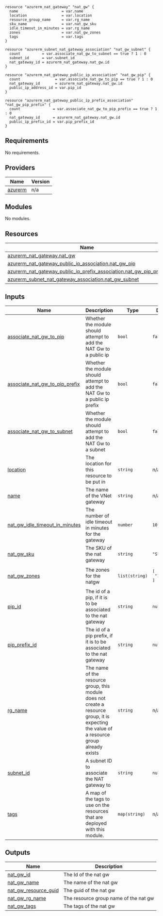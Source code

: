 ```hcl
resource "azurerm_nat_gateway" "nat_gw" {
  name                    = var.name
  location                = var.location
  resource_group_name     = var.rg_name
  sku_name                = var.nat_gw_sku
  idle_timeout_in_minutes = var.rg_name
  zones                   = var.nat_gw_zones
  tags                    = var.tags
}

resource "azurerm_subnet_nat_gateway_association" "nat_gw_subnet" {
  count          = var.associate_nat_gw_to_subnet == true ? 1 : 0
  subnet_id      = var.subnet_id
  nat_gateway_id = azurerm_nat_gateway.nat_gw.id
}

resource "azurerm_nat_gateway_public_ip_association" "nat_gw_pip" {
  count                = var.associate_nat_gw_to_pip == true ? 1 : 0
  nat_gateway_id       = azurerm_nat_gateway.nat_gw.id
  public_ip_address_id = var.pip_id
}

resource "azurerm_nat_gateway_public_ip_prefix_association" "nat_gw_pip_prefix" {
  count               = var.associate_nat_gw_to_pip_prefix == true ? 1 : 0
  nat_gateway_id      = azurerm_nat_gateway.nat_gw.id
  public_ip_prefix_id = var.pip_prefix_id
}

```
## Requirements

No requirements.

## Providers

| Name | Version |
|------|---------|
| <a name="provider_azurerm"></a> [azurerm](#provider\_azurerm) | n/a |

## Modules

No modules.

## Resources

| Name | Type |
|------|------|
| [azurerm_nat_gateway.nat_gw](https://registry.terraform.io/providers/hashicorp/azurerm/latest/docs/resources/nat_gateway) | resource |
| [azurerm_nat_gateway_public_ip_association.nat_gw_pip](https://registry.terraform.io/providers/hashicorp/azurerm/latest/docs/resources/nat_gateway_public_ip_association) | resource |
| [azurerm_nat_gateway_public_ip_prefix_association.nat_gw_pip_prefix](https://registry.terraform.io/providers/hashicorp/azurerm/latest/docs/resources/nat_gateway_public_ip_prefix_association) | resource |
| [azurerm_subnet_nat_gateway_association.nat_gw_subnet](https://registry.terraform.io/providers/hashicorp/azurerm/latest/docs/resources/subnet_nat_gateway_association) | resource |

## Inputs

| Name | Description | Type | Default | Required |
|------|-------------|------|---------|:--------:|
| <a name="input_associate_nat_gw_to_pip"></a> [associate\_nat\_gw\_to\_pip](#input\_associate\_nat\_gw\_to\_pip) | Whether the module should attempt to add the NAT Gw to a public ip | `bool` | `false` | no |
| <a name="input_associate_nat_gw_to_pip_prefix"></a> [associate\_nat\_gw\_to\_pip\_prefix](#input\_associate\_nat\_gw\_to\_pip\_prefix) | Whether the module should attempt to add the NAT Gw to a public ip prefix | `bool` | `false` | no |
| <a name="input_associate_nat_gw_to_subnet"></a> [associate\_nat\_gw\_to\_subnet](#input\_associate\_nat\_gw\_to\_subnet) | Whether the module should attempt to add the NAT Gw to a subnet | `bool` | `false` | no |
| <a name="input_location"></a> [location](#input\_location) | The location for this resource to be put in | `string` | n/a | yes |
| <a name="input_name"></a> [name](#input\_name) | The name of the VNet gateway | `string` | n/a | yes |
| <a name="input_nat_gw_idle_timeout_in_minutes"></a> [nat\_gw\_idle\_timeout\_in\_minutes](#input\_nat\_gw\_idle\_timeout\_in\_minutes) | The number of idle timeout in minutes for the gateway | `number` | `10` | no |
| <a name="input_nat_gw_sku"></a> [nat\_gw\_sku](#input\_nat\_gw\_sku) | The SKU of the nat gateway | `string` | `"Standard"` | no |
| <a name="input_nat_gw_zones"></a> [nat\_gw\_zones](#input\_nat\_gw\_zones) | The zones for the natgw | `list(string)` | <pre>[<br>  "1"<br>]</pre> | no |
| <a name="input_pip_id"></a> [pip\_id](#input\_pip\_id) | The id of a pip, if it is to be associated to the nat gateway | `string` | `null` | no |
| <a name="input_pip_prefix_id"></a> [pip\_prefix\_id](#input\_pip\_prefix\_id) | The id of a pip prefix, if it is to be associated to the nat gateway | `string` | `null` | no |
| <a name="input_rg_name"></a> [rg\_name](#input\_rg\_name) | The name of the resource group, this module does not create a resource group, it is expecting the value of a resource group already exists | `string` | n/a | yes |
| <a name="input_subnet_id"></a> [subnet\_id](#input\_subnet\_id) | A subnet ID to associate the NAT gateway to | `string` | `null` | no |
| <a name="input_tags"></a> [tags](#input\_tags) | A map of the tags to use on the resources that are deployed with this module. | `map(string)` | n/a | yes |

## Outputs

| Name | Description |
|------|-------------|
| <a name="output_nat_gw_id"></a> [nat\_gw\_id](#output\_nat\_gw\_id) | The Id of the nat gw |
| <a name="output_nat_gw_name"></a> [nat\_gw\_name](#output\_nat\_gw\_name) | The name of the nat gw |
| <a name="output_nat_gw_resource_guid"></a> [nat\_gw\_resource\_guid](#output\_nat\_gw\_resource\_guid) | The guid of the nat gw |
| <a name="output_nat_gw_rg_name"></a> [nat\_gw\_rg\_name](#output\_nat\_gw\_rg\_name) | The resource group name of the nat gw |
| <a name="output_nat_gw_tags"></a> [nat\_gw\_tags](#output\_nat\_gw\_tags) | The tags of the nat gw |

